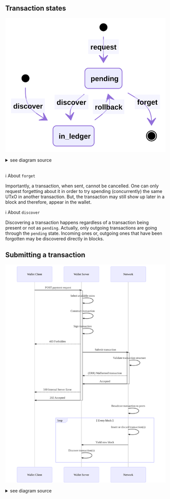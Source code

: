 ## Transaction states

<p align="center">
  <img src="AboutTransactionsLifecycle/state_diagram.svg" />
</p>
<details>
  <summary>see diagram source</summary>


```hs
stateDiagram
  [*] --> pending: request
  [*] --> in_ledger: discover incoming
  pending --> in_ledger: discover outgoing
  pending --> [*]: forget
  in_ledger --> pending: rollback

// Powered by https://mermaidjs.github.io
```
</details>

<br/>

:information_source: About `forget`

Importantly, a transaction, when sent, cannot be cancelled. One can only
request forgetting about it in order to try spending (concurrently) the same
UTxO in another transaction. But, the transaction may still show up later in a
block and therefore, appear in the wallet.

:information_source: About `discover`

Discovering a transaction happens regardless of a transaction being present
or not as `pending`. Actually, only outgoing transactions are going through 
the `pending` state. Incoming ones or, outgoing ones that have been forgotten
may be discovered directly in blocks.

## Submitting a transaction

<p align="center">
  <img src="AboutTransactionsLifecycle/sequence_diagram.svg" />
</p>

<details>
  <summary>see diagram source</summary>

```
sequenceDiagram
  participant Wallet Client
  participant Wallet Server
  participant Network

  Wallet Client ->>+ Wallet Server: POST payment request
  Wallet Server ->> Wallet Server: Select available coins
  Wallet Server ->> Wallet Server: Construct transaction
  Wallet Server ->> Wallet Server: Sign transaction
  Wallet Server -->> Wallet Client: 403 Forbidden
  Wallet Server ->>+ Network: Submit transaction

  Network ->> Network: Validate transaction structure
  Network -->> Wallet Server: (ERR) Malformed transaction
  Network ->>- Wallet Server: Accepted

  Wallet Server -->> Wallet Client: 500 Internal Server Error
  Wallet Server ->>- Wallet Client: 202 Accepted

  Network ->> Network: Broadcast transaction to peers
  loop Every block
      Network ->> Network: Insert or discard transaction(s)
      Network ->> Wallet Server: Yield new block
      Wallet Server ->> Wallet Server: Discover transaction(s)
  end

// Powered by https://mermaidjs.github.io
```
</details>
